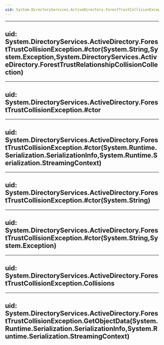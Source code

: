 ```yaml
---
uid: System.DirectoryServices.ActiveDirectory.ForestTrustCollisionException
---
```


---
uid: System.DirectoryServices.ActiveDirectory.ForestTrustCollisionException.#ctor(System.String,System.Exception,System.DirectoryServices.ActiveDirectory.ForestTrustRelationshipCollisionCollection)
---

---
uid: System.DirectoryServices.ActiveDirectory.ForestTrustCollisionException.#ctor
---

---
uid: System.DirectoryServices.ActiveDirectory.ForestTrustCollisionException.#ctor(System.Runtime.Serialization.SerializationInfo,System.Runtime.Serialization.StreamingContext)
---

---
uid: System.DirectoryServices.ActiveDirectory.ForestTrustCollisionException.#ctor(System.String)
---

---
uid: System.DirectoryServices.ActiveDirectory.ForestTrustCollisionException.#ctor(System.String,System.Exception)
---

---
uid: System.DirectoryServices.ActiveDirectory.ForestTrustCollisionException.Collisions
---

---
uid: System.DirectoryServices.ActiveDirectory.ForestTrustCollisionException.GetObjectData(System.Runtime.Serialization.SerializationInfo,System.Runtime.Serialization.StreamingContext)
---
